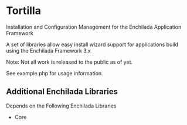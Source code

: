 Tortilla
===========

Installation and Configuration Management for the Enchilada Application Framework

A set of libraries allow easy install wizard support for applications build using the Enchilada Framework 3.x

Note: Not all work is released to the public as of yet.

See example.php for usage information.

Additional Enchilada Libraries
------------------------------

Depends on the Following Enchilada Libraries

- Core